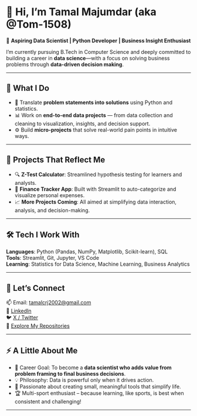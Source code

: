 # 👋 Hi, I’m Tamal Majumdar (aka @Tom-1508)

🎯 **Aspiring Data Scientist | Python Developer | Business Insight Enthusiast**

I’m currently pursuing B.Tech in Computer Science and deeply committed to building a career in **data science**—with a focus on solving business problems through **data-driven decision making**.

---

## 💼 What I Do
- 🧠 Translate **problem statements into solutions** using Python and statistics.
- 📊 Work on **end-to-end data projects** — from data collection and cleaning to visualization, insights, and decision support.
- ⚙️ Build **micro-projects** that solve real-world pain points in intuitive ways.

---

## 🧪 Projects That Reflect Me
- 🔍 **Z-Test Calculator**: Streamlined hypothesis testing for learners and analysts.
- 💸 **Finance Tracker App**: Built with Streamlit to auto-categorize and visualize personal expenses.
- 📈 **More Projects Coming**: All aimed at simplifying data interaction, analysis, and decision-making.

---

## 🛠️ Tech I Work With
**Languages**: Python (Pandas, NumPy, Matplotlib, Scikit-learn), SQL  
**Tools**: Streamlit, Git, Jupyter, VS Code  
**Learning**: Statistics for Data Science, Machine Learning, Business Analytics

---

## 🤝 Let’s Connect
📫 Email: tamalcrj2002@gmail.com  
🔗 [LinkedIn](https://www.linkedin.com/in/tamal-majumdar-a685a61b4/)  
🐦 [X / Twitter](https://x.com/Majumdar15Tamal)  
📁 [Explore My Repositories](https://github.com/Tom-1508?tab=repositories)

---

## ⚡ A Little About Me
- 🎯 Career Goal: To become a **data scientist who adds value from problem framing to final business decisions**.
- 💡 Philosophy: Data is powerful only when it drives action.
- 🧩 Passionate about creating small, meaningful tools that simplify life.
- 🏆 Multi-sport enthusiast – because learning, like sports, is best when consistent and challenging!

---

<!---
Tom-1508/Tom-1508 is a ✨ special ✨ repository because its `README.md` (this file) appears on your GitHub profile.
You can click the Preview link to view your changes.
--->

